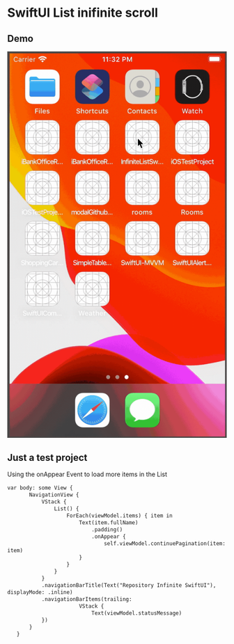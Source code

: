 # SwiftUI List inifinite scroll

## Demo

![Using app - demo](demo.gif)

## Just a test project

Using the onAppear Event to load more items in the List

```
var body: some View {
       NavigationView {
           VStack {
               List() {
                   ForEach(viewModel.items) { item in
                       Text(item.fullName)
                           .padding()
                           .onAppear {
                               self.viewModel.continuePagination(item: item)
                       }
                   }
               }
           }
           .navigationBarTitle(Text("Repository Infinite SwiftUI"), displayMode: .inline)
           .navigationBarItems(trailing:
                       VStack {
                           Text(viewModel.statusMessage)
           })
       }
   }
```

